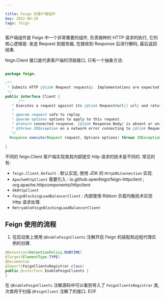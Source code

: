 ```yaml
---

title: Feign 的客户端组件
key: 2022-08-29
tags: feign
---
```


客户端组件是 Feign 中一个非常重要的组件, 负责做种的 HTTP 请求的执行, 它的核心逻辑是: 发送 Request 到服务器, 在接收到 Response 后进行解码, 最后返回结果.

<!--more-->

feign.Client 接口是代表客户端的顶层接口, 只有一个抽象方法:

```java

package feign;

/**
 * Submits HTTP {@link Request requests}. Implementations are expected to be thread-safe.
 */
public interface Client {
      /**
   * Executes a request against its {@link Request#url() url} and returns a response.
   *
   * @param request safe to replay.
   * @param options options to apply to this request.
   * @return connected response, {@link Response.Body} is absent or unread.
   * @throws IOException on a network error connecting to {@link Request#url()}.
   */
  Response execute(Request request, Options options) throws IOException;
  
}
```

不同的 feign.Client 客户端实现类其内部提交 http 请求的技术是不同的. 常见的有:

- `feign.Client.Default` : 默认实现, 使用 JDK 的 `HttpURLConnection` 实现.
- `ApacheHttpClient` 需要引入 : io.github.openfeign/feign-httpclient ; org.apache.httpcomponents/httpclient
- `OkHttpClient`
- `FeignBlockingLoadBalancerClient` : 内部使用 Ribbon 负载均衡技术实现 Http 请求处理.
- `RetryableFeignBlockingLoadBalancerClient`

## Feign 使用的流程

1. 在启动类上使用 `@EnableFeignClients` 注解开启 Feign 的装配和远程代理实例的创建.

```java
@Retention(RetentionPolicy.RUNTIME)
@Target(ElementType.TYPE)
@Documented
@Import(FeignClientsRegistrar.class)
public @interface EnableFeignClients {
}
```

在 `@EnableFeignClients` 注解源码中可以看到导入了 `FeignClientsRegistrar` 类, 次类用于扫描 `@FeignClient` 注解了的接口.
EOF
